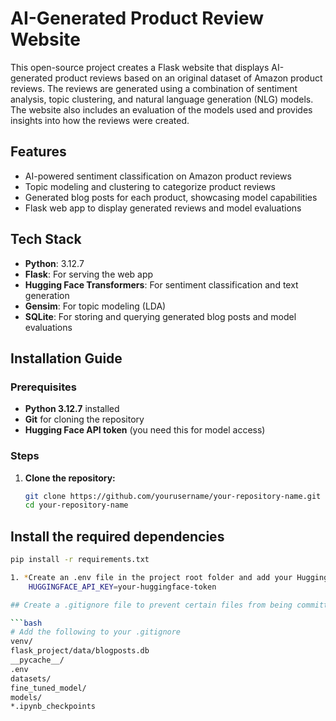 # AI-Generated Product Review Website

This open-source project creates a Flask website that displays AI-generated product reviews based on an original dataset of Amazon product reviews. The reviews are generated using a combination of sentiment analysis, topic clustering, and natural language generation (NLG) models. The website also includes an evaluation of the models used and provides insights into how the reviews were created.

## Features

- AI-powered sentiment classification on Amazon product reviews
- Topic modeling and clustering to categorize product reviews
- Generated blog posts for each product, showcasing model capabilities
- Flask web app to display generated reviews and model evaluations

## Tech Stack

- **Python**: 3.12.7
- **Flask**: For serving the web app
- **Hugging Face Transformers**: For sentiment classification and text generation
- **Gensim**: For topic modeling (LDA)
- **SQLite**: For storing and querying generated blog posts and model evaluations

## Installation Guide

### Prerequisites
- **Python 3.12.7** installed
- **Git** for cloning the repository
- **Hugging Face API token** (you need this for model access)

### Steps

1. **Clone the repository:**

   ```bash
   git clone https://github.com/yourusername/your-repository-name.git
   cd your-repository-name

## Install the required dependencies

```bash
pip install -r requirements.txt

1. *Create an .env file in the project root folder and add your Hugging Face token:**
    HUGGINGFACE_API_KEY=your-huggingface-token

## Create a .gitignore file to prevent certain files from being committed (recommended):

```bash
# Add the following to your .gitignore
venv/
flask_project/data/blogposts.db
__pycache__/
.env
datasets/
fine_tuned_model/
models/
*.ipynb_checkpoints